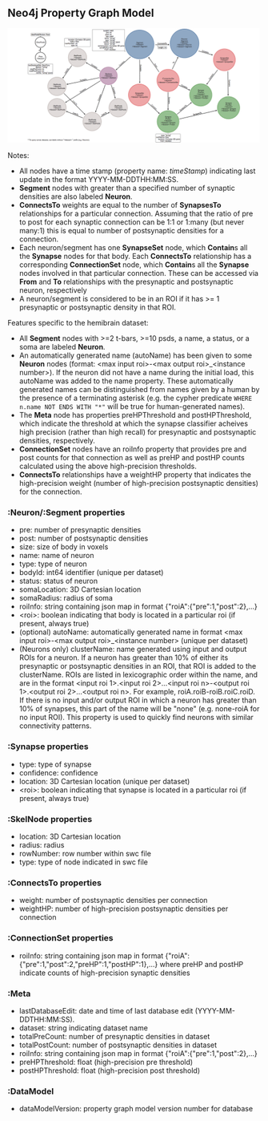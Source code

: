 ## Neo4j Property Graph Model

![Property Graph Model](pgmv1.png)

Notes:
* All nodes have a time stamp (property name: *timeStamp*) indicating last update in the format YYYY-MM-DDTHH:MM:SS. 
* **Segment** nodes with greater than a specified number of synaptic densities are also labeled **Neuron**. 
* **ConnectsTo** weights are equal to the number of **SynapsesTo** relationships for a particular connection. Assuming that the ratio of pre to post for each synaptic connection can be 1:1 or 1:many (but never many:1) this is equal to number of postsynaptic densities for a connection.
* Each neuron/segment has one **SynapseSet** node, which **Contain**s all the **Synapse** nodes for that body. Each **ConnectsTo** relationship has a corresponding **ConnectionSet** node, which **Contain**s all the **Synapse** nodes involved in that particular connection. These can be accessed via **From** and **To** relationships with the presynaptic and postsynaptic neuron, respectively
* A neuron/segment is considered to be in an ROI if it has >= 1 presynaptic or postsynaptic density in that ROI.

Features specific to the hemibrain dataset:
* All **Segment** nodes with >=2 t-bars, >=10 psds, a name, a status, or a soma are labeled **Neuron**.
* An automatically generated name (autoName) has been given to some **Neuron** nodes (format: \<max input roi\>-\<max output roi\>_\<instance number\>). If the neuron did not have a name during the initial load, this autoName was added to the name property. These automatically generated names can be distinguished from names given by a human by the presence of a terminating asterisk (e.g. the cypher predicate ```WHERE n.name NOT ENDS WITH "*"``` will be true for human-generated names).
* The **Meta** node has properties preHPThreshold and postHPThreshold, which indicate the threshold at which the synapse classifier acheives high precision (rather than high recall) for presynaptic and postsynaptic densities, respectively. 
* **ConnectionSet** nodes have an roiInfo property that provides pre and post counts for that connection as well as preHP and postHP counts calculated using the above high-precision thresholds.
* **ConnectsTo** relationships have a weightHP property that indicates the high-precision weight (number of high-precision postsynaptic densities) for the connection.

### :Neuron/:Segment properties
* pre: number of presynaptic densities
* post: number of postsynaptic densities
* size: size of body in voxels
* name: name of neuron
* type: type of neuron
* bodyId: int64 identifier (unique per dataset)
* status: status of neuron
* somaLocation: 3D Cartesian location
* somaRadius: radius of soma
* roiInfo: string containing json map in format {"roiA":{"pre":1,"post":2},...}
* \<roi\>: boolean indicating that body is located in a particular roi (if present, always true)
* (optional) autoName: automatically generated name in format \<max input roi\>-\<max output roi\>_\<instance number\> (unique per dataset)
* (Neurons only) clusterName: name generated using input and output ROIs for a neuron. If a neuron has greater than 10% of either its presynaptic or postsynaptic densities in an ROI, that ROI is added to the clusterName. ROIs are listed in lexicographic order within the name, and are in the format \<input roi 1\>.\<input roi 2\>...\<input roi n\>-\<output roi 1\>.\<output roi 2\>...\<output roi n\>. For example, roiA.roiB-roiB.roiC.roiD. If there is no input and/or output ROI in which a neuron has greater than 10% of synapses, this part of the name will be "none" (e.g. none-roiA for no input ROI). This property is used to quickly find neurons with similar connectivity patterns. 

### :Synapse properties
* type: type of synapse
* confidence: confidence
* location: 3D Cartesian location (unique per dataset)
* \<roi\>: boolean indicating that synapse is located in a particular roi (if present, always true)

### :SkelNode properties
* location: 3D Cartesian location
* radius: radius
* rowNumber: row number within swc file
* type: type of node indicated in swc file

### :ConnectsTo properties
* weight: number of postsynaptic densities per connection
* weightHP: number of high-precision postsynaptic densities per connection

### :ConnectionSet properties
* roiInfo: string containing json map in format {"roiA":{"pre":1,"post":2,"preHP":1,"postHP":1},...} where preHP and postHP indicate counts of high-precision synaptic densities

### :Meta
* lastDatabaseEdit: date and time of last database edit (YYYY-MM-DDTHH:MM:SS).
* dataset: string indicating dataset name
* totalPreCount: number of presynaptic densities in dataset
* totalPostCount: number of postsynaptic densities in dataset
* roiInfo: string containing json map in format {"roiA":{"pre":1,"post":2},...}
* preHPThreshold: float (high-precision pre threshold)
* postHPThreshold: float (high-precision post threshold)

### :DataModel
* dataModelVersion: property graph model version number for database
